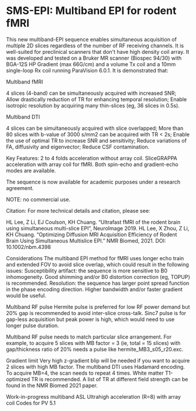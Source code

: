 # SMS-EPI: Multiband EPI for rodent fMRI
This new multiband-EPI sequence enables simultaneous acquisition of multiple 2D slices regardless of the number of RF receiving channels. It is well-suited for preclinical scanners that don't have high density coil array. It was developed and tested on a Bruker MR scanner (Biospec 94/30) with BGA-12S HP Gradient (max 66G/cm) and a volume Tx coil and a 10mm single-loop Rx coil running ParaVision 6.0.1. It is demonstrated that:

Multiband fMRI

4 slices (4-band) can be simultaneously acquired with increased SNR;
Allow drastically reduction of TR for enhancing temporal resolution;
Enable isotropic resolution by acquiring many thin-slices (eg, 36 slices in 0.5s).

Multiband DTI

4 slices can be simultaneously acquired with slice overlapped;
More than 80 slices with b-value of 3000 s/mm2 can be acquired with TR < 2s;
Enable the use of optimal TR to increase SNR and sensitivity;
Reduce variations of FA, diffusivity and eigenvector;
Reduce CSF contamination.

Key Features:
2 to 4 folds acceleration without array coil.
SliceGRAPPA acceleration with array coil for fMRI.
Both spin-echo and gradient-echo modes are available.

The sequence is now available for academic purposes under a research agreement.

NOTE: no commercial use.

Citation:
For more technical details and citation, please see:

HL Lee, Z Li, EJ Coulson, KH Chuang. “Ultrafast fMRI of the rodent brain using simultaneous multi-slice EPI”, NeuroImage 2019.
HL Lee, X Zhou, Z Li, KH Chuang. “Optimizing Diffusion MRI Acquisition Efficiency of Rodent Brain Using Simultaneous Multislice EPI.” NMR Biomed, 2021. DOI: 10.1002/nbm.4398 

Considerations
The multiband EPI method for fMRI uses longer echo train and extended FOV to avoid slice overlap, which could result in the following issues:
Susceptibility artifact: the sequence is more sensitive to B0 inhomogeneity. Good shimming and/or B0 distortion correction (eg, TOPUP) is recommended.
Resolution: the sequence has larger point spread function in the phase encoding direction. Higher bandwidth and/or faster gradient would be useful.

Multiband RF pulse
Hermite pulse is preferred for low RF power demand but 20% gap is recommended to avoid inter-slice cross-talk.
Sinc7 pulse is for gap-less acquisition but peak power is high, which would need to use longer pulse duration.

Multiband RF pulse needs to match particular slice arrangement. For example, to acquire 5 slices with MB factor = 3 (ie, total = 15 slices) with gap/thickness ratio of 20% needs a pulse like hermite_MB3_s05_r20.exc.

Gradient limit
Very high z-gradient blip will be needed if you want to acquire 2 slices with high MB factor.
The multiband DTI uses Hadamard encoding. To acquire MB=4, the scan needs to repeat 4 times.
White matter T1-optimized TR is recommended. A list of TR at different field strength can be found in the NMR Biomed 2021 paper.

Work-in-progress
multiband ASL
Ultrahigh acceleration (R=8) with array coil
Codes for PV 5.1
